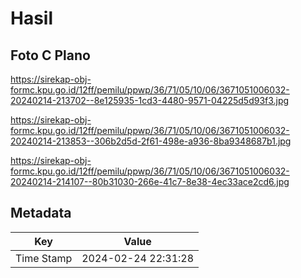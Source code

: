 # Hasil

## Foto C Plano

https://sirekap-obj-formc.kpu.go.id/12ff/pemilu/ppwp/36/71/05/10/06/3671051006032-20240214-213702--8e125935-1cd3-4480-9571-04225d5d93f3.jpg

https://sirekap-obj-formc.kpu.go.id/12ff/pemilu/ppwp/36/71/05/10/06/3671051006032-20240214-213853--306b2d5d-2f61-498e-a936-8ba9348687b1.jpg

https://sirekap-obj-formc.kpu.go.id/12ff/pemilu/ppwp/36/71/05/10/06/3671051006032-20240214-214107--80b31030-266e-41c7-8e38-4ec33ace2cd6.jpg


## Metadata

| Key        | Value               |
| ---------- | ------------------- |
| Time Stamp | 2024-02-24 22:31:28 |



